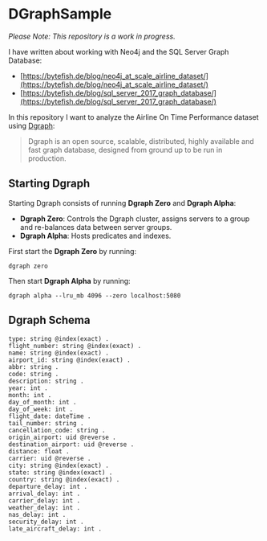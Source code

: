 # DGraphSample #

*Please Note: This repository is a work in progress.*

I have written about working with Neo4j and the SQL Server Graph Database:

* [https://bytefish.de/blog/neo4j_at_scale_airline_dataset/](https://bytefish.de/blog/neo4j_at_scale_airline_dataset/)
* [https://bytefish.de/blog/sql_server_2017_graph_database/](https://bytefish.de/blog/sql_server_2017_graph_database/)

In this repository I want to analyze the Airline On Time Performance dataset using [Dgraph]:

> Dgraph is an open source, scalable, distributed, highly available and fast graph database, 
> designed from ground up to be run in production.

## Starting Dgraph ##

Starting Dgraph consists of running **Dgraph Zero** and **Dgraph Alpha**:

* **Dgraph Zero**: Controls the Dgraph cluster, assigns servers to a group and re-balances data between server groups.
* **Dgraph Alpha**: Hosts predicates and indexes.

First start the **Dgraph Zero** by running:

```
dgraph zero
```

Then start **Dgraph Alpha** by running:

```
dgraph alpha --lru_mb 4096 --zero localhost:5080
```


## Dgraph Schema ##

```
type: string @index(exact) .
flight_number: string @index(exact) .
name: string @index(exact) .
airport_id: string @index(exact) .
abbr: string .
code: string .
description: string .
year: int .
month: int .
day_of_month: int .
day_of_week: int .
flight_date: dateTime .
tail_number: string .
cancellation_code: string .
origin_airport: uid @reverse .
destination_airport: uid @reverse .
distance: float .
carrier: uid @reverse .
city: string @index(exact) .
state: string @index(exact) .
country: string @index(exact) .
departure_delay: int .
arrival_delay: int .
carrier_delay: int .
weather_delay: int .
nas_delay: int .
security_delay: int .
late_aircraft_delay: int .
```

[Dgraph]: https://dgraph.io/
